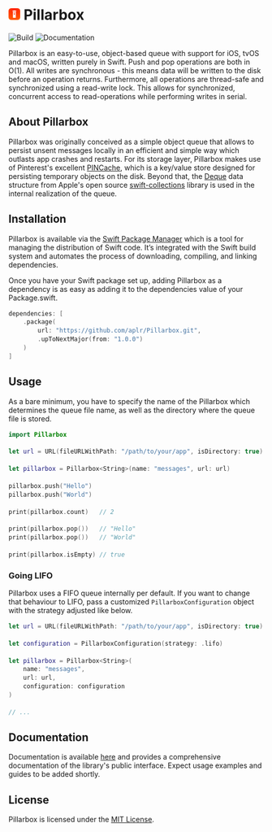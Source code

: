 <h1>
    <img src="https://raw.githubusercontent.com/aplr/Pillarbox/main/Logo.png?token=AAIAWBDNQRUM6JJJWSYHN43ASPZJS" height="23" />
    Pillarbox
</h1>

![Build](https://github.com/aplr/Pillarbox/workflows/Build/badge.svg?branch=main)
![Documentation](https://github.com/aplr/Pillarbox/workflows/Documentation/badge.svg)

Pillarbox is an easy-to-use, object-based queue with support for iOS, tvOS and macOS, written purely in Swift. Push and pop operations are both in O(1). All writes are synchronous - this means data will be written to the disk before an operation returns. Furthermore, all operations are thread-safe and synchronized using a read-write lock. This allows for synchronized, concurrent access to read-operations while performing writes in serial.

## About Pillarbox

Pillarbox was originally conceived as a simple object queue that allows to persist unsent messages locally in an efficient and simple way which outlasts app crashes and restarts. For its storage layer, Pillarbox makes use of Pinterest's excellent [PINCache](https://github.com/pinterest/PINCache), which is a key/value store designed for persisting temporary objects on the disk. Beyond that, the [Deque](https://swift.org/blog/swift-collections/#deque) data structure from Apple's open source [swift-collections](https://github.com/apple/swift-collections) library is used in the internal realization of the queue.

## Installation

Pillarbox is available via the [Swift Package Manager](https://swift.org/package-manager/) which is a tool for managing the distribution of Swift code. It’s integrated with the Swift build system and automates the process of downloading, compiling, and linking dependencies.

Once you have your Swift package set up, adding Pillarbox as a dependency is as easy as adding it to the dependencies value of your Package.swift.

```swift
dependencies: [
    .package(
        url: "https://github.com/aplr/Pillarbox.git",
        .upToNextMajor(from: "1.0.0")
    )
]
```

## Usage

As a bare minimum, you have to specify the name of the Pillarbox which determines the queue file name, as well as the directory where the queue file is stored.

```swift
import Pillarbox

let url = URL(fileURLWithPath: "/path/to/your/app", isDirectory: true)

let pillarbox = Pillarbox<String>(name: "messages", url: url)

pillarbox.push("Hello")
pillarbox.push("World")

print(pillarbox.count)   // 2

print(pillarbox.pop())   // "Hello"
print(pillarbox.pop())   // "World"

print(pillarbox.isEmpty) // true
```

### Going LIFO

Pillarbox uses a FIFO queue internally per default. If you want to change that behaviour to LIFO, pass a customized `PillarboxConfiguration` object with the strategy adjusted like below.

```swift
let url = URL(fileURLWithPath: "/path/to/your/app", isDirectory: true)

let configuration = PillarboxConfiguration(strategy: .lifo)

let pillarbox = Pillarbox<String>(
    name: "messages",
    url: url,
    configuration: configuration
)

// ...
```

## Documentation

Documentation is available [here](https://pillarbox.aplr.io) and provides a comprehensive documentation of the library's public interface. Expect usage examples and guides to be added shortly.

## License

Pillarbox is licensed under the [MIT License](https://github.com/aplr/Pillarbox/blob/main/LICENSE).
